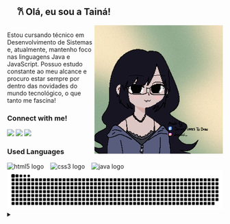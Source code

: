 <!-- TITLE -->
<div id="user-content-toc">
  <ul align="left">
    <summary><h2 style="display: inline-block">𐙚 Olá, eu sou a Tainá!</h2>
    <img align="right" alt="" height="300px" src="me.png"></summary>
</div>

<!-- PRESENTATION -->
<p align="left">Estou cursando técnico em Desenvolvimento de Sistemas e, atualmente, mantenho foco nas linguagens Java e JavaScript. Possuo estudo constante ao meu alcance e procuro estar sempre por dentro das novidades do mundo tecnológico, o que tanto me fascina!

<!-- LINKS -->
<h3 align="left">Connect with me!</h3>

<div>
  <p "ㅤ"></p>
  <a href="mailto:tainaestefanim@gmail.com" target="_blank"><img width="8.8%" src="https://img.shields.io/badge/Gmail-D14836?style=for-the-badge&logo=gmail&logoColor=white" target="_blank"></a>
  <a href="https://www.linkedin.com/in/tainá-estefani-martins/" target="_blank"><img width="11%" src="https://img.shields.io/badge/LinkedIn-0077B5?style=for-the-badge&logo=linkedin&logoColor=white" target="_blank"></a>
  <a href="https://www.instagram.com/ta.i.n.a" target="_blank"><img width="12.5%" src="https://img.shields.io/badge/Instagram-E4405F?style=for-the-badge&logo=instagram&logoColor=white" target="_blank"></a>
</div>

<!-- LANGUAGES -->
<h3 align="left">Used Languages</h3>

<div align="left">
  <img src="https://cdn.jsdelivr.net/gh/devicons/devicon/icons/html5/html5-original.svg" height="25" alt="html5 logo"/>
  <img width="8"/>
  <img src="https://cdn.jsdelivr.net/gh/devicons/devicon/icons/css3/css3-original.svg" height="25" alt="css3 logo"/>
  <img width="8"/>
  <img src="https://cdn.jsdelivr.net/gh/devicons/devicon/icons/java/java-original.svg" height="25" alt="java logo"/>
  <img width="8"/>
</div>

<!-- COMMIT SNAKE -->
<picture>
  <source media="(prefers-color-scheme: dark)" srcset="https://raw.githubusercontent.com/taina8/taina8/output/github-contribution-grid-snake-dark.svg">
  <source media="(prefers-color-scheme: light)" srcset="https://raw.githubusercontent.com//taina8/taina8/output/github-contribution-grid-snake.svg">
  <img alt="github contribution grid snake animation" src="https://raw.githubusercontent.com//taina8/taina8/output/github-contribution-grid-snake.svg">
</picture>

<details align="left">
  <summary></summary> 
  Image created by Dorucci on <a href="https://picrew.me/en/">picrew</a>.
</details>

